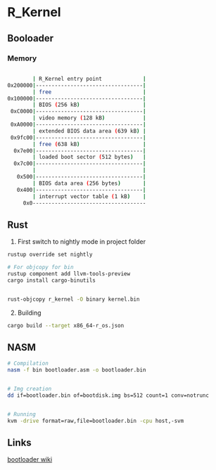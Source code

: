 # R_Kernel

## Booloader

### Memory

```bash

        | R_Kernel entry point             |
0x200000|----------------------------------|
        | free                             |
0x100000|----------------------------------|
        | BIOS (256 kB)                    |
 0xC0000|----------------------------------|
        | video memory (128 kB)            |
 0xA0000|----------------------------------|
        | extended BIOS data area (639 kB) |
 0x9fc00|----------------------------------|
        | free (638 kB)                    |
  0x7e00|----------------------------------|
        | loaded boot sector (512 bytes)   |
  0x7c00|----------------------------------|
        |                                  |
   0x500|----------------------------------|
        | BIOS data area (256 bytes)       |
   0x400|----------------------------------|
        | interrupt vector table (1 kB)    |
     0x0------------------------------------
```


## Rust

1. First switch to nightly mode in project folder

```bash
rustup override set nightly

# For objcopy for bin
rustup component add llvm-tools-preview
cargo install cargo-binutils


rust-objcopy r_kernel -O binary kernel.bin

```

2. Building

```bash
cargo build --target x86_64-r_os.json

```


## NASM

```bash
# Compilation
nasm -f bin bootloader.asm -o bootloader.bin


# Img creation
dd if=bootloader.bin of=bootdisk.img bs=512 count=1 conv=notrunc


# Running
kvm -drive format=raw,file=bootloader.bin -cpu host,-svm

```


## Links

[bootloader wiki](https://github.com/lukearend/x86-bootloader)
